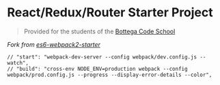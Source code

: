 # React/Redux/Router Starter Project

> Provided for the students of the [Bottega Code School](https://bottega.tech/)

*Fork from [es6-webpack2-starter](https://github.com/micooz/es6-webpack2-starter)*


    // "start": "webpack-dev-server --config webpack/dev.config.js --watch",
    // "build": "cross-env NODE_ENV=production webpack --config webpack/prod.config.js --progress --display-error-details --color",